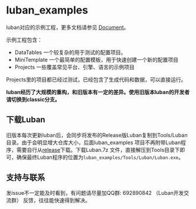 # luban_examples

luban对应的示例工程，更多文档请参见 [Document](https://luban.doc.code-philosophy.com/docs/intro)。

示例工程包含：

- DataTables 一个较复杂的用于测试的配置项目。
- MiniTemplate  一个最简单的配置模板，用于快速创建一个新的配置项目
- Projects 一些覆盖常见平台、引擎、语言的示例项目

Projects里的项目都已经过测试，已经包含了生成代码和数据，可以直接运行。

**luban经历了大规模的重构，和旧版本有一定的差异。使用旧版本luban的开发者请切换到classic分支。**

## 下载Luban

旧版本每次更新luban后，会同步将发布的Release版Luban复制到Tools/Luban目录。由于会明显增大仓库大小，后面luban_examples
项目不再附带Luban程序，需要自行从[release](https://github.com/focus-creative-games/luban/releases)下载。下载Luban.7z
文件，直接解压到Tools目录下即可，确保最终Luban程序的位置为`luban_examples/Tools/Luban/Luban.exe`。

## 支持与联系

   发issue不一定能及时看到，有问题请尽量加QQ群: 692890842 （Luban开发交流群） 反馈，往往能快速得到解决。
